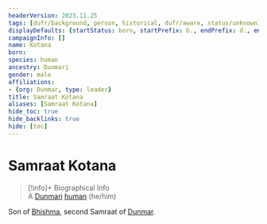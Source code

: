 ```yaml
---
headerVersion: 2023.11.25
tags: [dufr/background, person, historical, dufr/aware, status/unknown]
displayDefaults: {startStatus: born, startPrefix: b., endPrefix: d., endStatus: died}
campaignInfo: []
name: Kotana
born:
species: human
ancestry: Dunmari
gender: male
affiliations:
- {org: Dunmar, type: leader}
title: Samraat Kotana
aliases: [Samraat Kotana]
hide_toc: true
hide_backlinks: true
hide: [toc]
---
```

# Samraat Kotana
>[!info]+ Biographical Info  
> A [Dunmari](<../../../gazetteer/greater-dunmar/realms/dunmar/dunmar.md>) [human](<../../../species/humans/humans.md>) (he/him)  
> 

Son of [Bhishma](<../../../cosmology/gods/incorporeal-gods/dunmari/bhishma.md>), second Samraat of [Dunmar](<../../../gazetteer/greater-dunmar/realms/dunmar/dunmar.md>). 
